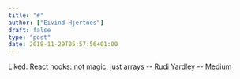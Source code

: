 ```yaml
---
title: "#"
author: ["Eivind Hjertnes"]
draft: false
type: "post"
date: 2018-11-29T05:57:56+01:00
---
```


Liked:
[React
hooks: not magic, just arrays -- Rudi Yardley -- Medium](https://medium.com/@ryardley/react-hooks-not-magic-just-arrays-cd4f1857236e)
